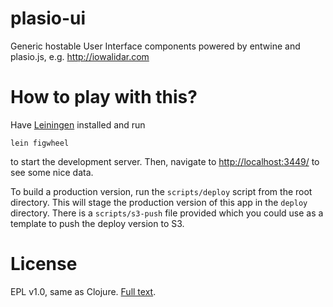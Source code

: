 # plasio-ui
Generic hostable User Interface components powered by entwine and plasio.js, e.g. http://iowalidar.com

# How to play with this?

Have [Leiningen](http://leiningen.org/) installed and run

    lein figwheel

to start the development server.  Then, navigate to [http://localhost:3449/](http://localhost:3449) to see some nice data.

To build a production version, run the `scripts/deploy` script from the root directory.  This will stage the production version of this app in the `deploy` directory.  There is a `scripts/s3-push` file provided which you could use as a template to push the deploy version to S3.


# License

EPL v1.0, same as Clojure. [Full text](https://www.eclipse.org/legal/epl-v10.html).
